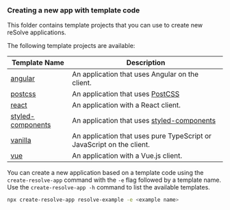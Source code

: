 ### Creating a new app with template code

This folder contains template projects that you can use to create new reSolve applications.

The following template projects are available:

| Template Name                                                                                         | Description                                                                               |
| ----------------------------------------------------------------------------------------------------- | ----------------------------------------------------------------------------------------- |
| [angular](https://github.com/reimagined/resolve/tree/master/templates/ts/angular)                     | An application that uses Angular on the client.                                           |
| [postcss](https://github.com/reimagined/resolve/tree/master/templates/ts/postcss)                     | An application that uses [PostCSS](https://github.com/postcss/postcss-loader#css-modules) |
| [react](https://github.com/reimagined/resolve/tree/master/templates/ts/react)                         | An application with a React client.                                                       |
| [styled-components](https://github.com/reimagined/resolve/tree/master/templates/ts/styled-components) | An application that uses [styled-components](https://styled-components.com/docs)          |
| [vanilla](https://github.com/reimagined/resolve/tree/master/templates/ts/vanilla)                     | An application that uses pure TypeScript or JavaScript on the client.                     |
| [vue](https://github.com/reimagined/resolve/tree/master/templates/ts/vue)                             | An application with a Vue.js client.                                                      |

You can create a new application based on a template code using the `create-resolve-app` command with the `-e` flag followed by a template name. Use the `create-resolve-app -h` command to list the available templates.

```sh
npx create-resolve-app resolve-example -e <example name>
```
